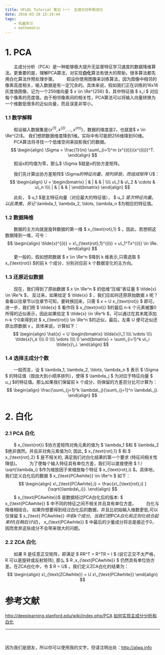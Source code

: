 ```yaml
---
title: UFLDL Tutorial 笔记（一） 主成分分析和白化
date: 2016-03-20 15:19:44
tags:
    - 机器学习
    - mathematic
---
```



# 1. PCA
　　主成分分析（PCA）是一种能够极大提升无监督特征学习速度的数据降维算法。更重要的是，理解PCA算法，对实现**白化**算法有很大的帮助，很多算法都先用白化算法作预处理步骤。
　　假设你使用图像来训练算法，因为图像中相邻的像素高度相关，输入数据是有一定冗余的。具体来说，假如我们正在训练的16x16灰度值图像，记为一个256维向量 $ x \in \Re^{256} $，其中特征值 $ x\_i $ 对应每个像素的亮度值。由于相邻像素间的相关性，PCA算法可以将输入向量转换为一个维数低很多的近似向量，而且误差非常小。

<!-- more -->

### 1.1 数学解释
　　假设输入数据集是$\{x^{(1)},x^{(2)},...,x^{(m)}\}$，数据的维度是2，也就是$ x \in \Re^{2}$。 我们想把数据维度降到1维。实际中有可能把256维降到50维。
　　PCA算法将寻找一个低维空间来投影我们的数据。
$$
\begin{align}
\Sigma = \frac{1}{m} \sum\_{i=1}^m (x^{(i)})(x^{(i)})^T.
\end{align}
$$
　　假设x的均值为零，那么$ \Sigma $就是x的协方差矩阵。

　　我们先计算出协方差矩阵$ \Sigma$的特征向量，按列排放，而组成矩阵$ U$：
$$
\begin{align}
U =
\begin{bmatrix}
| & | & & |  \\\\
u\_1 & u\_2 & \cdots & u\_n  \\\\
| & | & & |
\end{bmatrix} 		
\end{align}
$$

　　此处， $ u\_1 $是主特征向量（对应最大的特征值）， $ u\_2 $是次特征向量。以此类推，另记$ \lambda\_1, \lambda\_2, \ldots, \lambda\_n $为相应的特征值。

### 1.2 数据降维
　　数据的主方向就是旋转数据的第一维 $ x\_{\text{rot},1} $ 。因此，若想把这数据降到一维，可令：
$$
\begin{align}
\tilde{x}^{(i)} = x\_{\text{rot},1}^{(i)} = u\_1^Tx^{(i)} \in \Re.
\end{align}
$$
　　更一般的，假如想把数据 $ x \in \Re^n $降到  k 维表示,只需选取 $ x\_{\text{rot}} $的前 k 个成分，分别对应前 k 个数据变化的主方向。


### 1.3 还原近似数据
　　现在，我们得到了原始数据 $ x \in \Re^n $ 的低维“压缩”表征量 $ \tilde{x} \in \Re^k $， 反过来，如果给定 $ \tilde{x} $ ，我们应如何还原原始数据 x 呢？查看以往章节以往章节可知，要转换回来，只需 $ x = U x\_{\text{rot}} $ 即可。进一步，我们把 $ \tilde{x} $ 看作将 $ x\_{\text{rot}} $的最后 n-k 个元素被置0所得的近似表示，因此如果给定 $ \tilde{x} \in \Re^k $，可以通过在其末尾添加 n-k 个0来得到对 $ x\_{\text{rot}} \in \Re^n $的近似，最后，左乘 U 便可近似还原出原数据 x 。具体来说，计算如下：
$$
\begin{align}
\hat{x}  = U
\begin{bmatrix}
\tilde{x}\_1 \\\\
\vdots \\\\
\tilde{x}\_k \\\\
0 \\\\
\vdots \\\\
0
\end{bmatrix}  
= \sum\_{i=1}^k u\_i \tilde{x}\_i.
\end{align}
$$


### 1.4 选择主成分个数
　　一般而言，设 $ \lambda\_1, \lambda\_2, \ldots, \lambda\_n $ 表示 $ \Sigma $ 的特征值（按由大到小顺序排列），使得 $ \lambda\_j $ 为对应于特征向量 $ u\_j $的特征值。那么如果我们保留前 k 个成分，则保留的方差百分比可计算为：
$$
\begin{align}
\frac{\sum\_{j=1}^k \lambda\_j}{\sum\_{j=1}^n \lambda\_j}.
\end{align}
$$
# 2. 白化
### 2.1 PCA 白化
　　$ x\_{\text{rot}} $协方差矩阵对角元素的值为 $ \lambda\_1 $和 $ \lambda\_2 $绝非偶然。并且非对角元素值为0; 因此, $ x\_{\text{rot},1} $ 和 $ x\_{\text{rot},2} $ 是不相关的, 满足我们对白化结果的第一个要求 (特征间相关性降低)。
　　为了使每个输入特征具有单位方差，我们可以直接使用 $ 1 / \sqrt{\lambda\_i} $作为缩放因子来缩放每个特征 $ x\_{\text{rot},i} $。具体地，我们定义白化后的数据 $ x\_{\text{PCAwhite}} \in \Re^n $ 如下：
$$
\begin{align}
x\_{\text{PCAwhite},i} = \frac{x\_{\text{rot},i} }{\sqrt{\lambda\_i}}.   
\end{align}
$$
　　$ x\_{\text{PCAwhite}}$ 是数据经过PCA白化后的版本: $ x\_{\text{PCAwhite}} $ 中不同的特征之间不相关并且具有单位方差。
　　白化与降维相结合。 如果你想要得到经过白化后的数据，并且比初始输入维数更低,可以仅保留 $ x\_{\text{ PCAwhite}} $中前 k 个成分。当我们把PCA白化和正则化结合起来时(在稍后讨论)，$ x\_{\text{PCAwhite}} $ 中最后的少量成分将总是接近于0，因而舍弃这些成分不会带来很大的问题。


### 2.2 ZCA 白化
　　如果 R 是任意正交矩阵，即满足 $ RR^T = R^TR = I $ (说它正交不太严格，R 可以是旋转或反射矩阵), 那么 $ R  \,x\_{\text{PCAwhite}} $ 仍然具有单位协方差。在ZCA白化中，令 $ R = U$ 。我们定义ZCA白化的结果为：
$$
\begin{align}
x\_{\text{ZCAwhite}} = U x\_{\text{PCAwhite}}
\end{align}
$$



# 参考文献
http://deeplearning.stanford.edu/wiki/index.php/PCA
[如何实现主成分分析和白化](http://ufldl.stanford.edu/wiki/index.php/实现主成分分析和白化)


----
　

因为我们是朋友，所以你可以使用我的文字，但请注明出处：http://alwa.info
